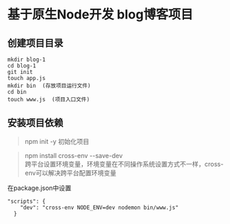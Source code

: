 # 基于原生Node开发 blog博客项目

## 创建项目目录
```
mkdir blog-1
cd blog-1
git init
touch app.js 
mkdir bin  (存放项目运行文件)
cd bin
touch www.js  (项目入口文件)

```
## 安装项目依赖
> npm init -y 初始化项目

> npm install cross-env --save-dev    
> 跨平台设置环境变量，环境变量在不同操作系统设置方式不一样，cross-env可以解决跨平台配置环境变量

在package.json中设置
```
"scripts": {
    "dev": "cross-env NODE_ENV=dev nodemon bin/www.js"
  }
```


